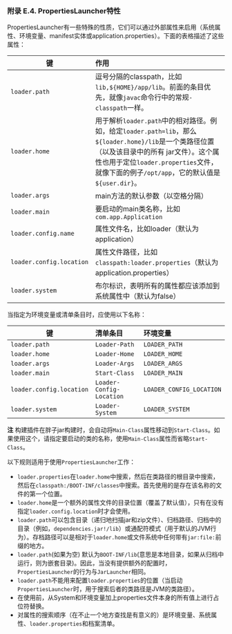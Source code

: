 ### 附录 E.4. PropertiesLauncher特性

PropertiesLauncher有一些特殊的性质，它们可以通过外部属性来启用（系统属性、环境变量、manifest实体或application.properties）。下面的表格描述了这些属性：

|键|作用|
|----|:-----|
|`loader.path`|逗号分隔的classpath，比如`lib,${HOME}/app/lib`。前面的条目优先，就像`javac`命令行中的常规`-classpath`一样。|
|`loader.home`|用于解析`loader.path`中的相对路径。例如，给定`loader.path=lib`，那么`${loader.home}/lib`是一个类路径位置（以及该目录中的所有 jar文件）。这个属性也用于定位`loader.properties`文件，就像下面的例子`/opt/app`，它的默认值是`${user.dir}`。|
|`loader.args`|main方法的默认参数（以空格分隔）|
|`loader.main`|要启动的main类名称，比如`com.app.Application`|
|`loader.config.name`|属性文件名，比如loader（默认为application）|
|`loader.config.location`|属性文件路径，比如`classpath:loader.properties`（默认为application.properties）|
|`loader.system`|布尔标识，表明所有的属性都应该添加到系统属性中（默认为false）|

当指定为环境变量或清单条目时，应使用以下名称：

|键|清单条目|环境变量|
|----|:-----|:-----|
|`loader.path`|`Loader-Path`|`LOADER_PATH`|
|`loader.home`|`Loader-Home`|`LOADER_HOME`|
|`loader.args`|`Loader-Args`|`LOADER_ARGS`|
|`loader.main`|`Start-Class`|`LOADER_MAIN`|
|`loader.config.location`|`Loader-Config-Location`|`LOADER_CONFIG_LOCATION`|
|`loader.system`|`Loader-System`|`LOADER_SYSTEM`|

**注** 构建插件在胖子jar构建时，会自动将`Main-Class`属性移动到`Start-Class`。如果使用这个，请指定要启动的类的名称，使用`Main-Class`属性而省略`Start-Class`。

以下规则适用于使用`PropertiesLauncher`工作：

- `loader.properties`在`loader.home`中搜索，然后在类路径的根目录中搜索，然后在`classpath:/BOOT-INF/classes`中搜索。首先使用的是存在该名称的文件的第一个位置。
- `loader.home`是一个额外的属性文件的目录位置（覆盖了默认值），只有在没有指定`loader.config.location`时才会使用。
- `loader.path`可以包含目录（递归地扫描jar和zip文件）、归档路径、归档中的目录（例如，`dependencies.jar!/lib`）或通配符模式（用于默认的JVM行为）。存档路径可以是相对于`loader.home`或文件系统中任何带有`jar:file:`前缀的地方。
- `loader.path`(如果为空) 默认为`BOOT-INF/lib`(意思是本地目录，如果从归档中运行，则为嵌套目录)。因此，当没有提供额外的配置时，`PropertiesLauncher`的行为与`JarLauncher`相同。
- `loader.path`不能用来配置`loader.properties`的位置（当启动`PropertiesLauncher`时，用于搜索后者的类路径是JVM的类路径）。
- 在使用前，从System和环境变量加上properties文件本身的所有值上进行占位符替换。
- 对属性的搜索顺序（在不止一个地方查找是有意义的）是环境变量、系统属性、`loader.properties`和档案清单。
